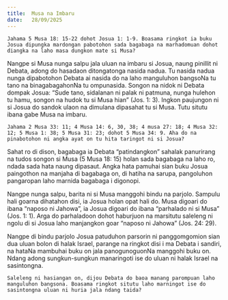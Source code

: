 ```yaml
---
title:  Musa na Imbaru
date:   28/09/2025
---
```


`Jahama 5 Musa 18: 15-22 dohot Josua 1: 1-9. Boasama ringkot ia buku Josua dipungka mardongan pabotohon sada bagabaga na marhadomuan dohot diangka na laho masa dungkon mate si Musa?`

Nangpe si Musa nunga salpu jala uluan na imbaru si Josua, naung pinillit ni Debata, adong do hasadaon ditongatonga nasida nadua. Tu nasida nadua nunga dipabotohon Debata ai nasida do na laho manguluhon bangsoNa tu tano na binagabagahonNa tu ompunasida. Songon na nidok ni Debata dompak Josua: “Sude tano, sidalanan ni palak ni patmuna, nunga hulehon tu hamu, songon na hudok tu si Musa hian” (Jos. 1: 3). Ingkon paujungon ni si Josua do sandok ulaon na dimulana dipasahat tu si Musa. Tutu situtu ibana gabe Musa na imbaru.

`Jahama 2 Musa 33: 11; 4 Musa 14: 6, 30, 38; 4 musa 27: 18; 4 Musa 32: 12; 5 Musa 1: 38; 5 Musa 31: 23; dohot 5 Musa 34: 9. Aha do na pinabotohon ni angka ayat on tu hita taringot ni si Josua?`

Sahat ro di dison, bagabaga ia Debata “patindangkon” sahalak panurirang na tudos songon si Musa (5 Musa 18: 15) holan sada bagabaga na laho ro, ndada sada hata naung dipasaut. Angka hata pamuhai sian buku Josua paingothon na manjaha di bagabaga on, di hatiha na sarupa, pangoluhon pangaropan laho marnida bagabaga i digonopi.

Nangpe nunga salpu, barita ni si Musa manggohi bindu na parjolo. Sampulu hali goarna dihatahon disi, ia Josua holan opat hali do. Musa digoari do ibana “naposo ni Jahowa”, ia Josua digoari do ibana “parhalado ni si Musa” (Jos. 1: 1). Arga do parhaladoon dohot haburjuon na marsitutu saleleng ni ngolu di si Josua laho manjangkon goar “naposo ni Jahowa” (Jos. 24: 29).

Nangpe di bindu parjolo Josua patuduhon parsorin ni panggomgomion sian dua uluan bolon di halak Israel, parange na ringkot disi i ma Debata i sandiri, na hataNa mambuhai buku on jala panogunoguonNa manggohi buku on. Ndang adong sungkun-sungkun manaringoti ise do uluan ni halak Israel na sasintongna.

`Saleleng ni hasiangan on, dijou Debata do baoa manang parompuan laho manguluhon bangsona. Boasama ringkot situtu laho marningot ise do sasintongna uluan ni huria jala ndang taida?`